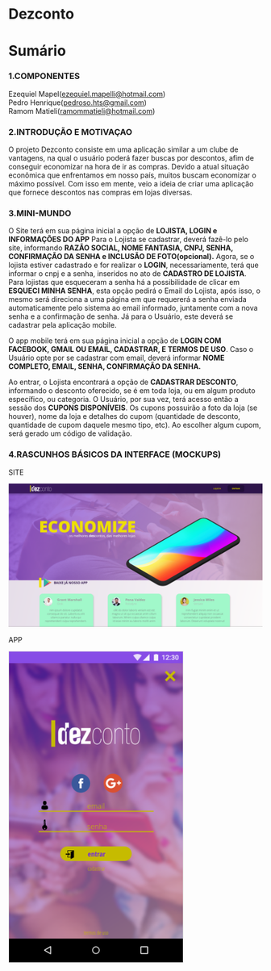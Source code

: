 # Dezconto

# Sumário

### 1.COMPONENTES<br>
Ezequiel Mapel(ezequiel.mapelli@hotmail.com)<br> 
Pedro Henrique(pedroso.hts@gmail.com)<br>
Ramom Matieli(ramommatieli@hotmail.com)<br>

### 2.INTRODUÇÃO E MOTIVAÇAO<br>
O projeto Dezconto consiste em uma aplicação similar a um clube de vantagens, na qual o usuário poderá fazer buscas por descontos, afim de conseguir economizar na hora de ir as compras. Devido a atual situação econômica que enfrentamos em nosso país, muitos buscam economizar o máximo possível. Com isso em mente, veio a ideia de criar uma aplicação que fornece descontos nas compras em lojas diversas. <br>

### 3.MINI-MUNDO<br>

O Site terá em sua página inicial a opção de **LOJISTA, LOGIN e INFORMAÇÕES DO APP** Para o Lojista se cadastrar, deverá fazê-lo pelo site, informando **RAZÃO SOCIAL, NOME FANTASIA, CNPJ, SENHA, CONFIRMAÇÃO DA SENHA e INCLUSÃO DE FOTO(opcional).** Agora, se o lojista estiver cadastrado e for realizar o **LOGIN**, necessariamente, terá que informar o cnpj e a senha, inseridos no ato de **CADASTRO DE LOJISTA**. Para lojistas que esqueceram a senha há a possibilidade de clicar em **ESQUECI MINHA SENHA**, esta opção pedirá o Email do Lojista, após isso, o mesmo será direciona a uma página em que requererá a senha enviada automaticamente pelo sistema ao email informado, juntamente com a nova senha e a confirmação de senha. Já para o Usuário, este deverá se cadastrar pela aplicação mobile.

O app mobile terá em sua página inicial a opção de **LOGIN COM FACEBOOK, GMAIL OU EMAIL, CADASTRAR, E TERMOS DE USO**. Caso o Usuário opte por se cadastrar com email, deverá informar **NOME COMPLETO, EMAIL, SENHA, CONFIRMAÇÃO DA SENHA.**

Ao entrar, o Lojista encontrará a opção de **CADASTRAR DESCONTO**, informando o desconto oferecido, se é em toda loja, ou em algum produto específico, ou categoria. O Usuário, por sua vez, terá acesso então a sessão dos **CUPONS DISPONÍVEIS**. Os cupons possuirão a foto da loja (se houver), nome da loja e detalhes do cupom (quantidade de desconto, quantidade de cupom daquele mesmo tipo, etc). Ao escolher algum cupom, será gerado um código de validação.

### 4.RASCUNHOS BÁSICOS DA INTERFACE (MOCKUPS)<br>

SITE

![Alt text](https://github.com/Ramom-Matieli17/DezcontoApp/blob/master/prints/Desconto-site.png)

APP

![Alt text](https://github.com/Ramom-Matieli17/DezcontoApp/blob/master/prints/Dezconto-app.PNG)

